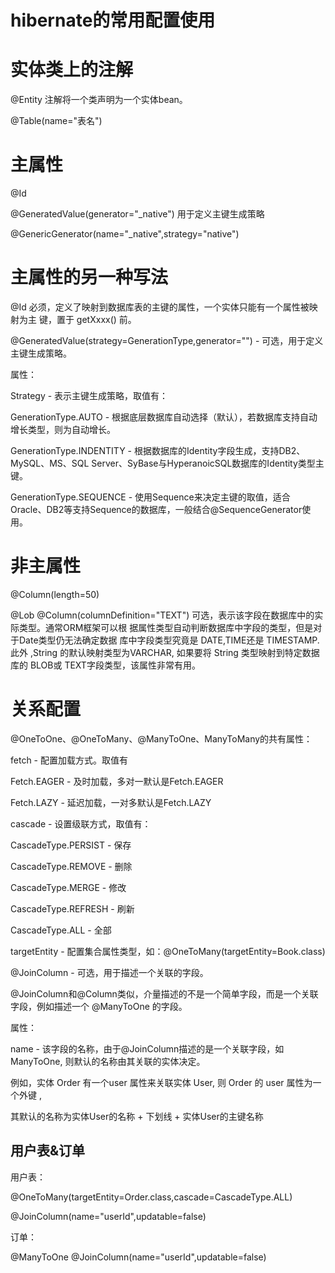# hibernate的常用配置使用

# 实体类上的注解

@Entity 注解将一个类声明为一个实体bean。

@Table(name="表名")

# 主属性

@Id

@GeneratedValue(generator="_native") 用于定义主键生成策略

@GenericGenerator(name="_native",strategy="native")

# 主属性的另一种写法 

@Id    必须，定义了映射到数据库表的主键的属性，一个实体只能有一个属性被映射为主  键，置于 getXxxx() 前。

@GeneratedValue(strategy=GenerationType,generator="") - 可选，用于定义主键生成策略。

属性：

Strategy - 表示主键生成策略，取值有：

GenerationType.AUTO - 根据底层数据库自动选择（默认），若数据库支持自动增长类型，则为自动增长。

GenerationType.INDENTITY - 根据数据库的Identity字段生成，支持DB2、MySQL、MS、SQL Server、SyBase与HyperanoicSQL数据库的Identity类型主键。

GenerationType.SEQUENCE - 使用Sequence来决定主键的取值，适合Oracle、DB2等支持Sequence的数据库，一般结合@SequenceGenerator使用。

# 非主属性

@Column(length=50)

@Lob
@Column(columnDefinition="TEXT") 可选，表示该字段在数据库中的实际类型。通常ORM框架可以根    据属性类型自动判断数据库中字段的类型，但是对于Date类型仍无法确定数据      库中字段类型究竟是 DATE,TIME还是 TIMESTAMP. 此外 ,String 的默认映射类型为VARCHAR, 如果要将 String 类型映射到特定数据库的 BLOB或 TEXT字段类型，该属性非常有用。

# 关系配置

@OneToOne、@OneToMany、@ManyToOne、ManyToMany的共有属性：

fetch - 配置加载方式。取值有

Fetch.EAGER -  及时加载，多对一默认是Fetch.EAGER 

Fetch.LAZY - 延迟加载，一对多默认是Fetch.LAZY

cascade - 设置级联方式，取值有：

CascadeType.PERSIST - 保存

CascadeType.REMOVE - 删除

CascadeType.MERGE - 修改

CascadeType.REFRESH - 刷新

CascadeType.ALL - 全部

targetEntity - 配置集合属性类型，如：@OneToMany(targetEntity=Book.class)

 

@JoinColumn - 可选，用于描述一个关联的字段。

@JoinColumn和@Column类似，介量描述的不是一个简单字段，而是一个关联字段，例如描述一个 @ManyToOne 的字段。

 

属性：

name - 该字段的名称，由于@JoinColumn描述的是一个关联字段，如ManyToOne, 则默认的名称由其关联的实体决定。

例如，实体 Order 有一个user 属性来关联实体 User, 则 Order 的 user 属性为一个外键 ,

其默认的名称为实体User的名称 + 下划线 + 实体User的主键名称

 ## 用户表&订单
 
用户表：
 
@OneToMany(targetEntity=Order.class,cascade=CascadeType.ALL)

@JoinColumn(name="userId",updatable=false)

订单：

@ManyToOne
@JoinColumn(name="userId",updatable=false)



